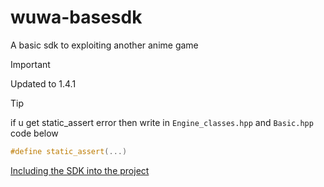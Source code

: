 # wuwa-basesdk

A basic sdk to exploiting another anime game

> [!IMPORTANT]
> Updated to 1.4.1

> [!TIP]
> if u get static_assert error then write in `Engine_classes.hpp` and `Basic.hpp` code below

```cpp
#define static_assert(...)
```

[Including the SDK into the project](https://github.com/Encryqed/Dumper-7/blob/main/UsingTheSDK.md#including-the-sdk-into-the-project)
